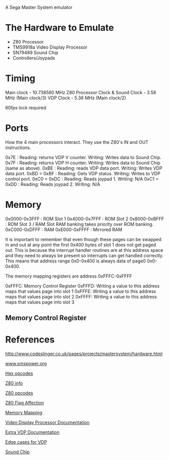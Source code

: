 A Sega Master System emulator

# The Hardware to Emulate

* Z80 Processor
* TMS9918a Video Display Processor
* SN79489 Sound Chip
* Controllers/Joypads

# Timing

Main clock - 10.738580 MHz
Z80 Processor Clock & Sound Clock - 3.58 MHz (Main clock/3)
VDP Clock - 5.36 MHz (Main clock/2)

60fps lock required

# Ports

How the 4 main processors interact. They use the Z80's IN and OUT instructions.

0x7E : Reading: returns VDP V counter. Writing: Writes data to Sound Chip.
0x7F : Reading: returns VDP H counter. Writing: Writes data to Sound Chip (same as above).
0xBE : Reading: reads VDP data port. Writing: Writes VDP data port.
0xBD = 0xBF : Reading: Gets VDP status. Writing: Writes to VDP control port.
0xC0 = 0xDC : Reading: Reads joypad 1. Writing: N/A
0xC1 = 0xDD : Reading: Reads joypad 2. Writing: N/A

# Memory

0x0000-0x3FFF : ROM Slot 1
0x4000-0x7FFF : ROM Slot 2
0x8000-0xBFFF : ROM Slot 3 / RAM Slot    RAM banking takes priority over ROM banking.
0xC000-0xDFFF : RAM
0xE000-0xFFFF : Mirrored RAM

It is important to remember that even though these pages can be swapped in and out at any point the first 0x400 bytes of slot 1 does not get paged out. This is because the interrupt handler routines are at this address space and they need to always be present so interrupts can get handled correctly. This means that address range 0x0-0x400 is always data of page0 0x0-0x400.

The memory mapping registers are address 0xFFFC-0xFFFF

0xFFFC: Memory Control Register
0xFFFD: Writing a value to this address maps that values page into slot 1
0xFFFE: Writing a value to this address maps that values page into slot 2
0xFFFF: Writing a value to this address maps that values page into slot 3

## Memory Control Register



# References

http://www.codeslinger.co.uk/pages/projects/mastersystem/hardware.html

www.smspower.org

[Hex opcodes](http://www.codeslinger.co.uk/pages/projects/mastersystem/files/z80-1.txt)

[Z80 info](http://www.codeslinger.co.uk/pages/projects/mastersystem/files/Z80.DOC)

[Z80 opcodes](http://www.geocities.com/siliconvalley/peaks/3938/z80code.htm)

[Z80 Flag Affection](http://www.z80.info/z80sflag.htm)

[Memory Mapping](http://www.smspower.org/dev/docs/wiki/MemorySystem/Mapper)

[Video Display Processor Documentation](http://www.smspower.org/dev/docs/#Video)

[Extra VDP Documentation](http://www.smspower.org/dev/docs/)

[Edge cases for VDP](http://www.smspower.org/dev/docs/#Video)

[Sound Chip](http://www.smspower.org/dev/docs/#Sound)